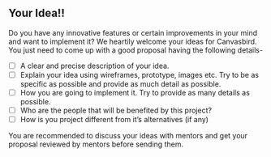 ## Your Idea!!

Do you have any innovative features or certain improvements in your mind and want to implement it? We heartily welcome your ideas for Canvasbird. You just need to come up with a good proposal having the following details-

- [ ] A clear and precise description of your idea.
- [ ] Explain your idea using wireframes, prototype, images etc. Try to be as specific as possible and provide as much detail as possible.
- [ ] How you are going to implement it. Try to provide as many details as possible.
- [ ] Who are the people that will be benefited by this project?
- [ ] How is you project different from it’s alternatives (if any)

You are recommended to discuss your ideas with mentors and get your proposal reviewed by mentors before sending them.
